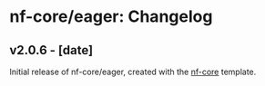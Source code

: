 # nf-core/eager: Changelog

## v2.0.6 - [date]
Initial release of nf-core/eager, created with the [nf-core](http://nf-co.re/) template.
